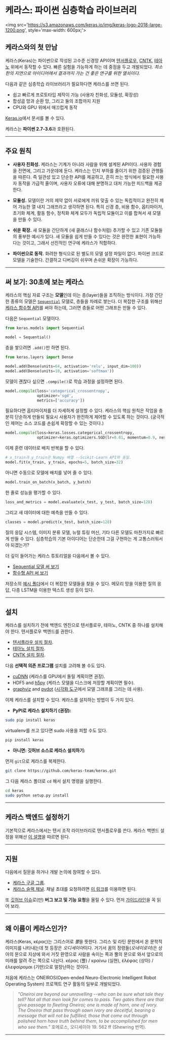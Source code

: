 # 케라스: 파이썬 심층학습 라이브러리

<img src='https://s3.amazonaws.com/keras.io/img/keras-logo-2018-large-1200.png', style='max-width: 600px;'>



## 케라스와의 첫 만남

케라스(Keras)는 파이썬으로 작성된 고수준 신경망 API이며 [텐서플로우](https://github.com/tensorflow/tensorflow), [CNTK](https://github.com/Microsoft/cntk), [테아노](https://github.com/Theano/Theano) 위에서 동작할 수 있다. 빠른 실험을 가능하게 하는 데 중점을 두고 개발되었다. *최소한의 지연으로 아이디어에서 결과까지 가는 건 좋은 연구를 위한 열쇠이다.*

다음과 같은 심층학습 라이브러리가 필요하다면 케라스를 쓰면 된다.

- 쉽고 빠르게 프로토타입 제작이 가능 (사용자 친화성, 모듈성, 확장성)
- 합성곱 망과 순환 망, 그리고 둘의 조합까지 지원
- CPU와 GPU 위에서 매끄럽게 동작

[Keras.io](https://keras.io)에서 문서를 볼 수 있다.

케라스는 **파이썬 2.7-3.6**과 호환된다.


------------------


## 주요 원칙

- __사용자 친화성.__ 케라스는 기계가 아니라 사람을 위해 설계된 API이다. 사용자 경험을 전면에, 그리고 가운데에 둔다. 케라스는 인지 부하를 줄이기 위한 검증된 관행들을 따른다. 즉 일관성 있고 단순한 API를 제공하고, 흔히 쓰는 방식에서 필요한 사용자 동작을 가급적 줄이며, 사용자 오류에 대해 분명하고 대처 가능한 피드백을 제공한다.

- __모듈성.__ 모델이란 거의 제약 없이 서로에게 끼워 맞출 수 있는 독립적이고 완전히 제어 가능한 열 내지 그래프라고 생각하면 된다. 특히 신경 층, 비용 함수, 옵티마이저, 초기화 체계, 활동 함수, 정칙화 체계 모두가 독립적 모듈이고 이를 합쳐서 새 모델을 만들 수 있다.

- __쉬운 확장.__ 새 모듈을 간단하게 (새 클래스나 함수처럼) 추가할 수 있고 기존 모듈들의 풍부한 예시가 있다. 새 모듈을 쉽게 만들 수 있다는 것은 완전한 표현이 가능하다는 것이고, 그래서 선진적인 연구에 케라스가 적합하다.

- __파이썬으로 동작.__ 화려한 형식으로 된 별도의 모델 설정 파일이 없다. 파이썬 코드로 모델을 기술한다. 간결하고 디버깅이 쉬우며 손쉬운 확장이 가능하다.


------------------


## 써 보기: 30초에 보는 케라스

케라스의 핵심 자료 구조는 **모델**인데 이는 층(layer)들을 조직하는 방식이다. 가장 간단한 종류의 모델은 [`Sequential`](https://keras.io/getting-started/sequential-model-guide) 모델로, 층들을 차례로 쌓는다. 더 복잡한 구조를 위해선 [케라스 함수형 API](https://keras.io/getting-started/functional-api-guide)를 써야 하는데, 그러면 층들로 어떤 그래프든 만들 수 있다.

다음은 `Sequential` 모델이다.

```python
from keras.models import Sequential

model = Sequential()
```

층을 쌓으려면 `.add()`만 하면 된다.

```python
from keras.layers import Dense

model.add(Dense(units=64, activation='relu', input_dim=100))
model.add(Dense(units=10, activation='softmax'))
```

모델이 괜찮다 싶으면 `.compile()`로 학습 과정을 설정하면 된다.

```python
model.compile(loss='categorical_crossentropy',
              optimizer='sgd',
              metrics=['accuracy'])
```

필요하다면 옵티마이저를 더 자세하게 설정할 수 있다. 케라스의 핵심 원칙은 작업을 충분히 단순하게 만들되 필요시 사용자가 완전하게 제어할 수 있도록 하는 것이다. (궁극적인 제어는 소스 코드를 손쉽게 확장할 수 있는 것이다.)
```python
model.compile(loss=keras.losses.categorical_crossentropy,
              optimizer=keras.optimizers.SGD(lr=0.01, momentum=0.9, nesterov=True))
```

이제 훈련 데이터로 배치 반복을 할 수 있다.

```python
# x_train과 y_train은 Numpy 배열 --Scikit-Learn API와 동일.
model.fit(x_train, y_train, epochs=5, batch_size=32)
```

아니면 수동으로 모델에 배치를 넣어 줄 수 있다.

```python
model.train_on_batch(x_batch, y_batch)
```

한 줄로 성능을 평가할 수 있다.

```python
loss_and_metrics = model.evaluate(x_test, y_test, batch_size=128)
```

그리고 새 데이터에 대한 예측을 만들 수 있다.

```python
classes = model.predict(x_test, batch_size=128)
```

질의 응답 시스템, 이미지 분류 모델, 뉴럴 튜링 머신, 기타 다른 모델도 마찬가지로 빠르게 만들 수 있다. 심층학습의 기본 아이디어는 단순한데 그걸 구현하는 게 고통스러워서야 되겠는가?

더 깊이 들어가는 케라스 튜토리얼을 다음에서 볼 수 있다.

- [Sequential 모델 써 보기](https://keras.io/getting-started/sequential-model-guide)
- [함수형 API 써 보기](https://keras.io/getting-started/functional-api-guide)

저장소의 [예시 폴더](https://github.com/keras-team/keras/tree/master/examples)에서 더 복잡한 모델들을 찾을 수 있다. 메모리 망을 이용한 질의 응답, 다층 LSTM을 이용한 텍스트 생성 등이 있다.


------------------


## 설치

케라스를 설치하기 전에 백엔드 엔진으로 텐서플로우, 테아노, CNTK 중 하나를 설치해야 한다. 텐서플로우 백엔드를 권한다.

- [텐서플라우 설치 절차](https://www.tensorflow.org/install/).
- [테아노 설치 절차](http://deeplearning.net/software/theano/install.html#install).
- [CNTK 설치 절차](https://docs.microsoft.com/en-us/cognitive-toolkit/setup-cntk-on-your-machine).

다음 **선택적 의존 프로그램** 설치를 고려해 볼 수도 있다.

- [cuDNN](https://docs.nvidia.com/deeplearning/sdk/cudnn-install/) (케라스를 GPU에서 돌릴 계획이면 권장).
- HDF5 and [h5py](http://docs.h5py.org/en/latest/build.html) (케라스 모델을 디스크에 저장할 계획이면 필수).
- [graphviz](https://graphviz.gitlab.io/download/) and [pydot](https://github.com/erocarrera/pydot) ([시각화 도구](https://keras.io/visualization/)에서 모델 그래프를 그리는 데 사용).

이제 케라스를 설치할 수 있다. 케라스를 설치하는 방법이 두 가지 있다.

- **PyPI로 케라스 설치하기 (권장):**

```sh
sudo pip install keras
```

virtualenv를 쓰고 있다면 sudo 사용을 피할 수도 있다.

```sh
pip install keras
```

- **아니면: 깃허브 소스로 케라스 설치하기:**

먼저 `git`으로 케라스를 복제한다.

```sh
git clone https://github.com/keras-team/keras.git
```

 그 다음 케라스 폴더로 `cd` 해서 설치 명령을 실행한다.
```sh
cd keras
sudo python setup.py install
```

------------------


## 케라스 백엔드 설정하기

기본적으로 케라스에서는 텐서 조작 라이브러리로 텐서플로우를 쓴다. 케라스 백엔드 설정을 위해선 [이 설명](https://keras.io/backend/)을 따르면 된다.

------------------


## 지원

다음에서 질문을 하거나 개발 논의에 참여할 수 있다.

- [케라스 구글 그룹](https://groups.google.com/forum/#!forum/keras-users).
- [케라스 슬랙 채널](https://kerasteam.slack.com). 채널 초대를 요청하려면 [이 링크](https://keras-slack-autojoin.herokuapp.com/)를 이용하면 된다.

또 [깃허브 이슈](https://github.com/keras-team/keras/issues)로(만) **버그 보고 및 기능 요청**을 올릴 수 있다. 먼저 [가이드라인](https://github.com/keras-team/keras/blob/master/CONTRIBUTING.md)을 꼭 읽어 보라.


------------------


## 왜 이름이 케라스인가?

케라스(Keras, κέρας)는 그리스어로 *뿔*을 뜻한다. 그리스 및 라틴 문헌에서 온 문학적 이미지를 나타내는데 첫 등장은 *오디세이아*이다. 거기서 꿈의 정령들(_오네이로이_)은 상아의 문으로 지상에 와서 거짓 환영으로 사람을 속이는 쪽과 뿔의 문으로 와서 앞으로의 미래를 알려 주는 쪽으로 나뉜다. κέρας (뿔) / κραίνω (실현), ἐλέφας (상아) / ἐλεφαίρομαι (기만)으로 말장난하는 것이다.

처음에 케라스는 ONEIROS(Open-ended Neuro-Electronic Intelligent Robot Operating System) 프로젝트 연구 활동의 일부로 개발되었다.

>_"Oneiroi are beyond our unravelling --who can be sure what tale they tell? Not all that men look for comes to pass. Two gates there are that give passage to fleeting Oneiroi; one is made of horn, one of ivory. The Oneiroi that pass through sawn ivory are deceitful, bearing a message that will not be fulfilled; those that come out through polished horn have truth behind them, to be accomplished for men who see them."_ 호메로스, 오디세이아 19. 562 ff (Shewring 번역).

------------------
